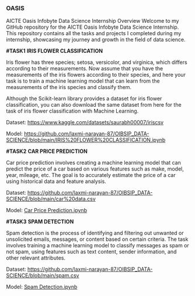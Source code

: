 ### OASIS
AICTE Oasis Infobyte Data Science Internship Overview Welcome to my GitHub repository for the AICTE Oasis Infobyte Data Science Internship. This repository contains all the tasks and projects I completed during my internship, showcasing my journey and growth in the field of data science.


**#TASK1**
**IRIS FLOWER CLASSIFICATION**

Iris flower has three species; setosa, versicolor, and virginica, which differs according to their
measurements. Now assume that you have the measurements of the iris flowers according to
their species, and here your task is to train a machine learning model that can learn from the
measurements of the iris species and classify them.



Although the Scikit-learn library provides a dataset for iris flower classification, you can also
download the same dataset from here for the task of iris flower classification with Machine
Learning. 

Dataset: https://www.kaggle.com/datasets/saurabh00007/iriscsv

Model: https://github.com/laxmi-narayan-87/OIBSIP_DATA-SCIENCE/blob/main/IRIS%20FLOWER%20CLASSIFICATION.ipynb


**#TASK2**
**CAR PRICE PREDICTION**

Car price prediction involves creating a machine learning model that can predict the price of a car based on various features such as make, model, year, mileage, etc. The goal is to accurately estimate the price of a car using historical data and feature analysis.

Dataset: https://github.com/laxmi-narayan-87/OIBSIP_DATA-SCIENCE/blob/main/car%20data.csv

Model: [Car Price Prediction.ipynb](https://github.com/laxmi-narayan-87/OIBSIP_DATA-SCIENCE/blob/main/Car%20Price%20Prediction.ipynb)

**#TASK3** 
**SPAM DETECTION**

Spam detection is the process of identifying and filtering out unwanted or unsolicited emails, messages, or content based on certain criteria. The task involves training a machine learning model to classify messages as spam or not spam, using features such as text content, sender information, and other relevant attributes.

Dataset: https://github.com/laxmi-narayan-87/OIBSIP_DATA-SCIENCE/blob/main/spam.csv 

Model: [Spam Detection.ipynb](https://github.com/laxmi-narayan-87/OIBSIP_DATA-SCIENCE/blob/main/Spam_Detection.ipynb)
